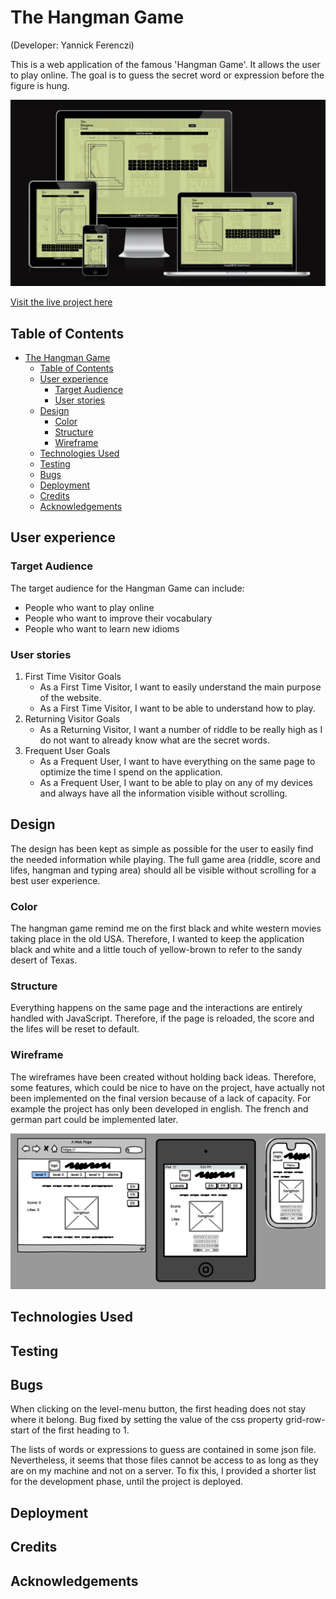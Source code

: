 # The Hangman Game

(Developer: Yannick Ferenczi)

This is a web application of the famous 'Hangman Game'. It allows the user to play online. The goal is to guess the secret word or expression before the figure is hung.

![responsive mockup](readme-assets/responsive_mockup.png)

[Visit the live project here](https://yannickferenczi.github.io/the-hangman-game/)


## Table of Contents

- [The Hangman Game](#the-hangman-game)
  - [Table of Contents](#table-of-contents)
  - [User experience](#user-experience)
    - [Target Audience](#target-audience)
    - [User stories](#user-stories)
  - [Design](#design)
    - [Color](#color)
    - [Structure](#structure)
    - [Wireframe](#wireframe)
  - [Technologies Used](#technologies-used)
  - [Testing](#testing)
  - [Bugs](#bugs)
  - [Deployment](#deployment)
  - [Credits](#credits)
  - [Acknowledgements](#acknowledgements)

## User experience

### Target Audience

The target audience for the Hangman Game can include:

- People who want to play online
- People who want to improve their vocabulary
- People who want to learn new idioms

### User stories

1. First Time Visitor Goals
   - As a First Time Visitor, I want to easily understand the main purpose of the website.
   - As a First Time Visitor, I want to be able to understand how to play.
2. Returning Visitor Goals
   - As a Returning Visitor, I want a number of riddle to be really high as I do not want to already know what are the secret words.
3. Frequent User Goals
   - As a Frequent User, I want to have everything on the same page to optimize the time I spend on the application.
   - As a Frequent User, I want to be able to play on any of my devices and always have all the information visible without scrolling.

## Design

The design has been kept as simple as possible for the user to easily find the needed information while playing. The full game area (riddle, score and lifes, hangman and typing area) should all be visible without scrolling for a best user experience.

### Color

The hangman game remind me on the first black and white western movies taking place in the old USA. Therefore, I wanted to keep the application black and white and a little touch of yellow-brown to refer to the sandy desert of Texas.

### Structure

Everything happens on the same page and the interactions are entirely handled with JavaScript. Therefore, if the page is reloaded, the score and the lifes will be reset to default.

### Wireframe

The wireframes have been created without holding back ideas. Therefore, some features, which could be nice to have on the project, have actually not been implemented on the final version because of a lack of capacity. For example the project has only been developed in english. The french and german part could be implemented later.

![](readme-assets/hangman_game_wireframe.png)

## Technologies Used

## Testing

## Bugs

When clicking on the level-menu button, the first heading does not stay where it belong.
Bug fixed by setting the value of the css property grid-row-start of the first heading to 1.

The lists of words or expressions to guess are contained in some json file. Nevertheless, it seems that those files cannot be access to as long as they are on my machine and not on a server.
To fix this, I provided a shorter list for the development phase, until the project is deployed.

## Deployment

## Credits

## Acknowledgements
